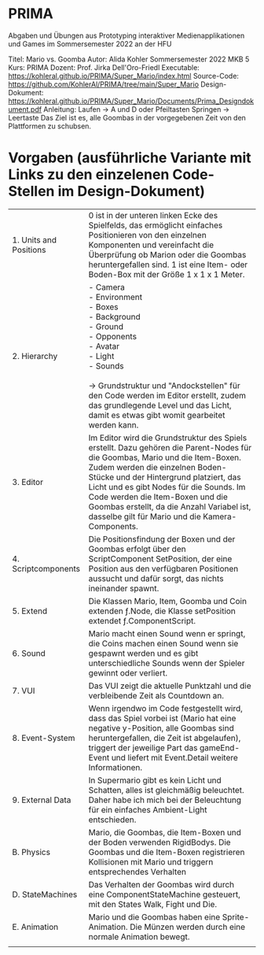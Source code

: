 # PRIMA
Abgaben und Übungen aus Prototyping interaktiver Medienapplikationen und Games im Sommersemester 2022 an der HFU 


Titel: Mario vs. Goomba
Autor: Alida Kohler
Sommersemester 2022
MKB 5
Kurs: PRIMA
Dozent: Prof. Jirka Dell'Oro-Friedl
Executable: https://kohleral.github.io/PRIMA/Super_Mario/index.html
Source-Code: https://github.com/KohlerAl/PRIMA/tree/main/Super_Mario
Design-Dokument: https://kohleral.github.io/PRIMA/Super_Mario/Documents/Prima_Designdokument.pdf
Anleitung: 
Laufen -> A und D oder Pfeiltasten 
Springen -> Leertaste
Das Ziel ist es, alle Goombas in der vorgegebenen Zeit von den Plattformen zu schubsen. 


Vorgaben (ausführliche Variante mit Links zu den einzelenen Code-Stellen im Design-Dokument)
============================================

|                         |                                                                                                                                                                                                                                                                                                                                                                                          |
|-------------------------|------------------------------------------------------------------------------------------------------------------------------------------------------------------------------------------------------------------------------------------------------------------------------------------------------------------------------------------------------------------------------------------|
|  1. Units and Positions | 0 ist in der unteren linken Ecke des Spielfelds, das ermöglicht einfaches Positionieren von den einzelnen Komponenten und vereinfacht die Überprüfung ob Marion oder die Goombas heruntergefallen sind. 1 ist eine Item- oder Boden-Box mit der Größe 1 x 1 x 1 Meter.                                                                                                                   |
|  2. Hierarchy           | - Camera<br>- Environment<br>     - Boxes<br>     - Background<br>     - Ground<br>- Opponents<br>- Avatar<br>- Light<br>- Sounds<br><br>-> Grundstruktur und "Andockstellen" für den Code werden im Editor erstellt, zudem das grundlegende Level und das Licht, damit es etwas gibt womit gearbeitet werden kann.                                                                      |
| 3. Editor               | Im Editor wird die Grundstruktur des Spiels erstellt. Dazu gehören die Parent-Nodes für die Goombas, Mario und die Item-Boxen. Zudem werden die einzelnen Boden-Stücke und der Hintergrund platziert, das Licht und es gibt Nodes für die Sounds. Im Code werden die Item-Boxen und die Goombas erstellt, da die Anzahl Variabel ist, dasselbe gilt für Mario und die Kamera-Components. |
| 4. Scriptcomponents     | Die Positionsfindung der Boxen und der Goombas erfolgt über den ScriptComponent SetPosition, der eine Position aus den verfügbaren Positionen aussucht und dafür sorgt, das nichts ineinander spawnt.                                                                                                                                                                                    |
| 5. Extend               | Die Klassen Mario, Item, Goomba und Coin extenden ƒ.Node, die Klasse setPosition extendet ƒ.ComponentScript.                                                                                                                                                                                                                                                                             |
|  6. Sound               | Mario macht einen Sound wenn er springt, die Coins machen einen Sound wenn sie gespawnt werden und es gibt unterschiedliche Sounds wenn der Spieler gewinnt oder verliert.                                                                                                                                                                                                               |
| 7. VUI                  | Das VUI zeigt die aktuelle Punktzahl und die verbleibende Zeit als Countdown an.                                                                                                                                                                                                                                                                                                         |
| 8. Event-System         | Wenn irgendwo im Code festgestellt wird, dass das Spiel vorbei ist (Mario hat eine negative y-Position, alle Goombas sind heruntergefallen, die Zeit ist abgelaufen), triggert der jeweilige Part das gameEnd-Event und liefert mit Event.Detail weitere Informationen.                                                                                                                  |
| 9. External Data        | In Supermario gibt es kein Licht und Schatten, alles ist gleichmäßig beleuchtet. Daher habe ich mich bei der Beleuchtung für ein einfaches Ambient-Light entschieden.                                                                                                                                                                                                                    |
| B. Physics              | Mario, die Goombas, die Item-Boxen und der Boden verwenden RigidBodys. Die Goombas und die Item-Boxen registrieren Kollisionen mit Mario und triggern entsprechendes Verhalten                                                                                                                                                                                                           |
| D. StateMachines        | Das Verhalten der Goombas wird durch eine ComponentStateMachine gesteuert, mit den States Walk, Fight und Die.                                                                                                                                                                                                                                                                           |
| E. Animation            | Mario und die Goombas haben eine Sprite-Animation. Die Münzen werden durch eine normale Animation bewegt.                                                                                                                                                                                                                                                                                |
|                         |                                                                                                                                                                                                                                                                                                                                                                                          |
